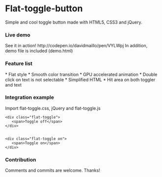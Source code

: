 Flat-toggle-button
==================

Simple and cool toggle button made with HTML5, CSS3 and jQuery.

<h3>Live demo</h3>
See it in action! http://codepen.io/davidmaillo/pen/VYLWpj
In addition, demo file is included (demo.html)

<h3>Feature list</h3>
* Flat style
* Smooth color transition
* GPU accelerated animation
* Double click on text is not selectable
* Simplified HTML
* Hit area on both toggler and text

<h3>Integration example</h3>
Import flat-toggle.css, jQuery and flat-toggle.js

    <div class="flat-toggle">
       <span>Toggle off</span>
    </div>


    <div class="flat-toggle on">
       <span>Toggle on</span>
    </div>
    
<h3>Contribution</h3>
Comments and commits are welcome.
Thanks!
